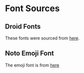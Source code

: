 # Font Sources

## Droid Fonts

These fonts were sourced from [here](https://github.com/grays/droid-fonts).


## Noto Emoji Font

The emoji font is from [here](/tmp/mozilla_robbintt0/NotoColorEmoji.ttf)
